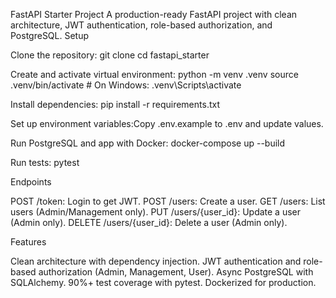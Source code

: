 FastAPI Starter Project
A production-ready FastAPI project with clean architecture, JWT authentication, role-based authorization, and PostgreSQL.
Setup

Clone the repository:
git clone <repo-url>
cd fastapi_starter


Create and activate virtual environment:
python -m venv .venv
source .venv/bin/activate  # On Windows: .venv\Scripts\activate


Install dependencies:
pip install -r requirements.txt


Set up environment variables:Copy .env.example to .env and update values.

Run PostgreSQL and app with Docker:
docker-compose up --build


Run tests:
pytest



Endpoints

POST /token: Login to get JWT.
POST /users: Create a user.
GET /users: List users (Admin/Management only).
PUT /users/{user_id}: Update a user (Admin only).
DELETE /users/{user_id}: Delete a user (Admin only).

Features

Clean architecture with dependency injection.
JWT authentication and role-based authorization (Admin, Management, User).
Async PostgreSQL with SQLAlchemy.
90%+ test coverage with pytest.
Dockerized for production.
